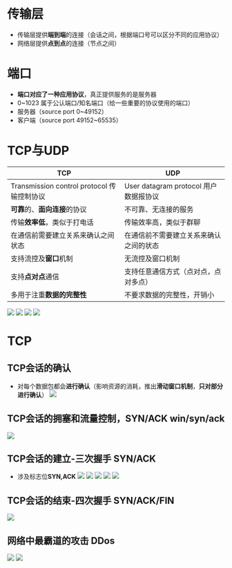 # 传输层
-   传输层提供**端到端**的连接（会话之间，根据端口号可以区分不同的应用协议）
-   网络层提供**点到点**的连接（节点之间）

# 端口
- **端口对应了一种应用协议**，真正提供服务的是服务器
- 0~1023 属于公认端口/知名端口（给一些重要的协议使用的端口）
- 服务器（source port 0~49152）
- 客户端（source port 49152~65535）

# TCP与UDP
| TCP                                  | UDP                            |
|--------------------------------------|--------------------------------|
| Transmission control protocol 传输控制协议 | User datagram protocol 用户数据报协议 |
| **可靠**的、**面向连接**的协议                          | 不可靠、无连接的服务                     |
| 传输**效率低**，类似于打电话                         | 传输效率高，类似于群聊                    |
| 在通信前需要建立关系来确认之间状态                    | 在通信前不需要建立关系来确认之间的状态            |
| 支持流控及**窗口**机制                            | 无流控及窗口机制                       |
| 支持**点对点**通信                              | 支持任意通信方式（点对点，点对多点）             |
| 多用于注重**数据的完整性**                          | 不要求数据的完整性，开销小                  |

![](../../photo/Pasted%20image%2020221003175439.png)
![](../../photo/Pasted%20image%2020221003212033.png)
![](../../photo/Pasted%20image%2020221003175447.png)
![](../../photo/Pasted%20image%2020221003175453.png)

# TCP
## TCP会话的确认
- 对每个数据包都会**进行确认**（影响资源的消耗，推出**滑动窗口机制**，**只对部分进行确认**）
![](../../photo/Pasted%20image%2020221003200140.png)

## TCP会话的拥塞和流量控制，SYN/ACK win/syn/ack
![](../../photo/Pasted%20image%2020221003202830.png)

## TCP会话的建立-三次握手 SYN/ACK
- 涉及标志位**SYN,ACK**
![](../../photo/Pasted%20image%2020221003195746.png)
![](../../photo/Pasted%20image%2020221003195754.png)
![](../../photo/Pasted%20image%2020221003195858.png)
![](../../photo/Pasted%20image%2020221003195910.png)
![](../../photo/Pasted%20image%2020221003195954.png)
## TCP会话的结束-四次握手 SYN/ACK/FIN
![](../../photo/Pasted%20image%2020221003203817.png)

## 网络中最霸道的攻击 DDos
![](../../photo/Pasted%20image%2020221003205053.png)
![](../../photo/Pasted%20image%2020221003205059.png)
